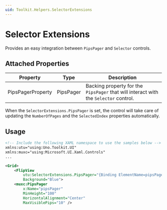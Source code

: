 ```yaml
---
uid: Toolkit.Helpers.SelectorExtensions
---
```

# Selector Extensions

Provides an easy integration between `PipsPager` and `Selector` controls.

## Attached Properties
Property|Type|Description
-|-|-
PipsPagerProperty|PipsPager| Backing property for the `PipsPager` that will interact with the `Selector` control.

When the `SelectorExtensions.PipsPager` is set, the control will take care of updating the `NumberOfPages` and the `SelectedIndex` properties automatically.

## Usage
```xml
<!-- Include the following XAML namespace to use the samples below -->
xmlns:utu="using:Uno.Toolkit.UI"
xmlns:muxc="using:Microsoft.UI.Xaml.Controls"
...

<Grid>
    <FlipView
        utu:SelectorExtensions.PipsPager="{Binding ElementName=pipsPager}"
        Background="Blue">
    <muxc:PipsPager
        x:Name="pipsPager"
        MinHeight="100"
        HorizontalAlignment="Center"
        MaxVisiblePips="10" />
```